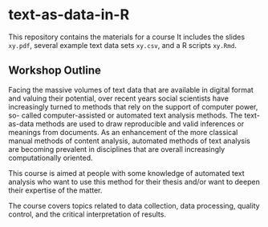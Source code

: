 # text-as-data-in-R

This repository contains the materials for a course 
It includes the slides `xy.pdf`, several example text data sets `xy.csv`, and a R scripts `xy.Rmd`.

## Workshop Outline

Facing the massive volumes of text data that are available in digital format and
valuing their potential, over recent years social scientists have increasingly turned
to methods that rely on the support of computer power, so- called computer-assisted or automated text analysis methods. The text-as-data methods are used to draw reproducible and valid inferences or meanings from documents. As an enhancement of the more classical manual methods of content analysis, automated methods of text analysis are becoming prevalent in disciplines that are overall increasingly computationally oriented.

This course is aimed at people with some knowledge of automated text analysis who want to use this method for their thesis and/or want to deepen their expertise of the matter.

The course covers topics related to data collection, data processing, quality control, and the critical interpretation of results.



